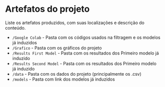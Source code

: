 # Artefatos do projeto

Liste os artefatos produzidos, com suas localizações e descrição do conteúdo.


* `/Google Colab` - Pasta com os códigos usados na filtragem e os modelos já induzidos
* `/Grafico` - Pasta com os gráficos do projeto
* `/Results First Model` - Pasta com os resultados dos Primeiro modelo já induzido
* `/Results Second Model` - Pasta com os resultados dos Primeiro modelo já induzido
* `/data` - Pasta com os dados do projeto (principalmente os .csv)
* `/models` - Pasta com link dos modelos já induzidos


